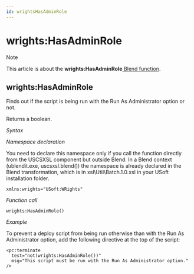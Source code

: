 ```yaml
---
id: wrightsHasAdminRole
---
```


# wrights:HasAdminRole



> [!NOTE]
> This article is about the **wrights:HasAdminRole**[ Blend function](/docs/Repositories/Blend_functions).

## **wrights:HasAdminRole**

Finds out if the script is being run with the Run As Administrator option or not.

Returns a boolean.

*Syntax*

*Namespace declaration*

You need to declare this namespace only if you call the function directly from the USCSXSL component but outside Blend. In a Blend context (ublendit.exe, uscsxsl.blend()) the namespace is already declared in the Blend transformation, which is in xsl\\Util\\Batch.1.0.xsl in your USoft installation folder.

```
xmlns:wrights="USoft:WRights"
```

*Function call*

```
wrights:HasAdminRole()
```

*Example*

To prevent a deploy script from being run otherwise than with the Run As Administrator option, add the following directive at the top of the script:

```language-xml
<pc:terminate 
  test="not(wrights:HasAdminRole())" 
  msg="This script must be run with the Run As Administrator option."
/>
```

 
